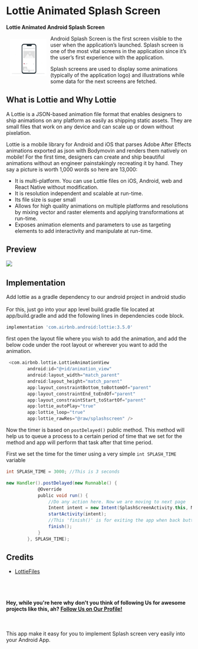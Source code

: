 # Lottie Animated Splash Screen

**Lottie Animated Android Splash Screen**

<img src="animated splash screen.gif" align="left"
width="100"
    hspace="10" vspace="10">

Android Splash Screen is the first screen visible to the user when the application’s launched. Splash screen is one of the most vital screens in the application since it’s the user’s first experience with the application.

Splash screens are used to display some animations (typically of the application logo) and illustrations while some data for the next screens are fetched.

## What is Lottie and Why Lottie

A Lottie is a JSON-based animation file format that enables designers to ship animations on any platform as easily as shipping static assets. They are small files that work on any device and can scale up or down without pixelation.

Lottie is a mobile library for Android and iOS that parses Adobe After Effects animations exported as json with Bodymovin and renders them natively on mobile!
For the first time, designers can create and ship beautiful animations without an engineer painstakingly recreating it by hand. They say a picture is worth 1,000 words so here are 13,000:

- It is multi-platform. You can use Lottie files on iOS, Android, web and React Native without modification.
- It is resolution independent and scalable at run-time.
- Its file size is super small
- Allows for high quality animations on multiple platforms and resolutions by mixing vector and raster elements and applying transformations at run-time.
- Exposes animation elements and parameters to use as targeting elements to add interactivity and manipulate at run-time.


## Preview
<img src="/screenshots/sabith_pkc_mnr_github_repo_splash_screen_intro.webp">

## Implementation

Add lottie as a gradle dependency to our android project in android studio</br></br>
For this, just go into your app level build.gradle file located at app/build.gradle and add the following lines in dependencies code block.

```groovy
implementation 'com.airbnb.android:lottie:3.5.0'
```

first open the layout file where you wish to add the animation, and add the below code under the root layout or wherever you want to add the animation.


```groovy
 <com.airbnb.lottie.LottieAnimationView
        android:id="@+id/animation_view"
        android:layout_width="match_parent"
        android:layout_height="match_parent"
        app:layout_constraintBottom_toBottomOf="parent"
        app:layout_constraintEnd_toEndOf="parent"
        app:layout_constraintStart_toStartOf="parent"
        app:lottie_autoPlay="true"
        app:lottie_loop="true"
        app:lottie_rawRes="@raw/splashscreen" />
```

Now the timer is based on `postDelayed()` public method. This method will help us to queue a process to a certain period of time that we set for the method and app will perform that task after that time period.

First we set the time for the timer using a very simple `int SPLASH_TIME` variable
```groovy
int SPLASH_TIME = 3000; //This is 3 seconds
```

```groovy
new Handler().postDelayed(new Runnable() {
            @Override
            public void run() {
                //Do any action here. Now we are moving to next page
                Intent intent = new Intent(SplashScreenActivity.this, MainActivity.class);
                startActivity(intent);
                //This 'finish()' is for exiting the app when back button pressed from Home page which is MainActivity
                finish();
            }
        }, SPLASH_TIME);
```

## Credits


* [LottieFiles](https://lottiefiles.com/)

<br><br>
<h4>Hey, while you're here why don't you think of following Us for awesome projects like this, ah? <a href="https://github.com/UKAcademe">Follow Us on Our Profile!</a></h4>

<br>


This app make it easy for you to implement Splash screen very easily into your Android App. 
